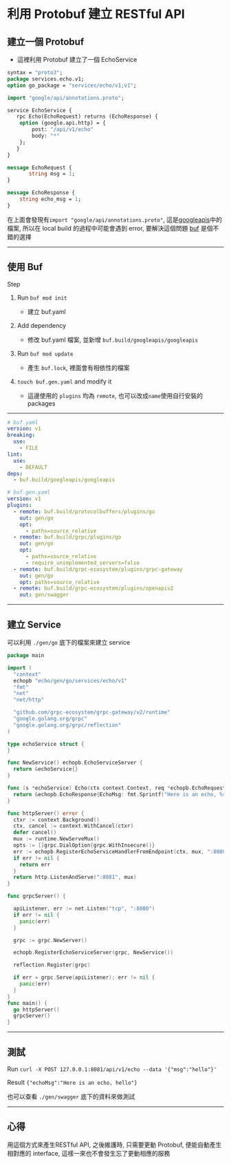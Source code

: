 # 利用 Protobuf 建立 RESTful API

## 建立一個 Protobuf

- 這裡利用 Protobuf 建立了一個 EchoService

```protobuf
syntax = "proto3";
package services.echo.v1;
option go_package = "services/echo/v1;v1";

import "google/api/annotations.proto";

service EchoService {
   rpc Echo(EchoRequest) returns (EchoResponse) {
    option (google.api.http) = {
        post: "/api/v1/echo"
        body: "*"
    };
   }
}

message EchoRequest {
       string msg = 1;
}

message EchoResponse {
    string echo_msg = 1;
}
```

在上面會發現有`import "google/api/annotations.proto"`, 這是[googleapis](https://github.com/googleapis/googleapis)中的檔案, 所以在 local build 的過程中可能會遇到 error, 要解決這個問題 [buf](https://github.com/bufbuild/buf) 是個不錯的選擇

---

## 使用 Buf

Step

1. Run `buf mod init`

   - 建立 buf.yaml

2. Add dependency

    - 修改 buf.yaml 檔案, 並新增 `buf.build/googleapis/googleapis`

3. Run `buf mod update`

    - 產生 `buf.lock`, 裡面會有相依性的檔案

4. `touch buf.gen.yaml` and modify it

    - 這邊使用的 `plugins` 均為 `remote`, 也可以改成`name`使用自行安裝的packages

---

```yaml
# buf.yaml
version: v1
breaking:
  use:
    - FILE
lint:
  use:
    - DEFAULT
deps:
  - buf.build/googleapis/googleapis
```

```yaml
# buf.gen.yaml
version: v1
plugins:
  - remote: buf.build/protocolbuffers/plugins/go
    out: gen/go
    opt:
      - paths=source_relative
  - remote: buf.build/grpc/plugins/go
    out: gen/go
    opt: 
      - paths=source_relative
      - require_unimplemented_servers=false
  - remote: buf.build/grpc-ecosystem/plugins/grpc-gateway
    out: gen/go
    opt: paths=source_relative
  - remote: buf.build/grpc-ecosystem/plugins/openapiv2
    out: gen/swagger
```

---

## 建立 Service

可以利用 `./gen/go` 底下的檔案來建立 service

```go
package main

import (
  "context"
  echopb "echo/gen/go/services/echo/v1"
  "fmt"
  "net"
  "net/http"

  "github.com/grpc-ecosystem/grpc-gateway/v2/runtime"
  "google.golang.org/grpc"
  "google.golang.org/grpc/reflection"
)

type echoService struct {
}

func NewService() echopb.EchoServiceServer {
  return &echoService{}
}

func (s *echoService) Echo(ctx context.Context, req *echopb.EchoRequest) (*echopb.EchoResponse, error) {
  return &echopb.EchoResponse{EchoMsg: fmt.Sprintf("Here is an echo, %s", req.Msg)}, nil
}

func httpServer() error {
  ctxr := context.Background()
  ctx, cancel := context.WithCancel(ctxr)
  defer cancel()
  mux := runtime.NewServeMux()
  opts := []grpc.DialOption{grpc.WithInsecure()}
  err := echopb.RegisterEchoServiceHandlerFromEndpoint(ctx, mux, ":8080", opts)
  if err != nil {
    return err
  }
  return http.ListenAndServe(":8081", mux)
}

func grpcServer() {

  apiListener, err := net.Listen("tcp", ":8080")
  if err != nil {
    panic(err)
  }

  grpc := grpc.NewServer()

  echopb.RegisterEchoServiceServer(grpc, NewService())

  reflection.Register(grpc)

  if err = grpc.Serve(apiListener); err != nil {
    panic(err)
  }
}
func main() {
  go httpServer()
  grpcServer()
}
```

---

## 測試

Run `curl -X POST 127.0.0.1:8081/api/v1/echo --data '{"msg":"hello"}'`

Result `{"echoMsg":"Here is an echo, hello"}`

也可以查看 `./gen/swagger` 底下的資料來做測試

---

## 心得

用這個方式來產生RESTful API, 之後維護時, 只需要更動 Protobuf, 便能自動產生相對應的 interface, 這樣一來也不會發生忘了更動相應的服務